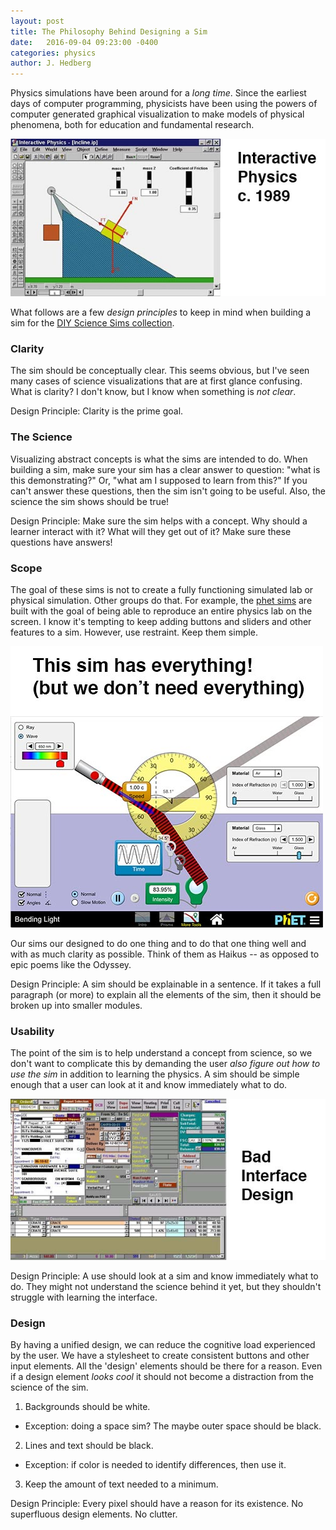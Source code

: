 ```yaml
---
layout: post
title: The Philosophy Behind Designing a Sim
date:   2016-09-04 09:23:00 -0400
categories: physics
author: J. Hedberg
---
```


Physics simulations have been around for a _long time_. Since the earliest days of computer programming, physicists have been using the powers of computer generated graphical visualization to make models of physical phenomena, both for education and fundamental research.

![classic](/img/classic-sim.jpg)

What follows are a few _design principles_ to keep in mind when building a sim for the [DIY Science Sims collection](/sims-catalog/).

### Clarity

The sim should be conceptually clear. This seems obvious, but I've seen many cases of science visualizations that are at first glance confusing. What is clarity? I don't know, but I know when something is _not clear_.

<p class="callout">Design Principle: Clarity is the prime goal.</p>

### The Science

Visualizing abstract concepts is what the sims are intended to do. When building a sim, make sure your sim has a clear answer to question: "what is this demonstrating?" Or, "what am I supposed to learn from this?" If you can't answer these questions, then the sim isn't going to be useful. Also, the science the sim shows should be true!

<p class="callout">Design Principle: Make sure the sim helps with a concept. Why should a learner interact with it? What will they get out of it? Make sure these questions have answers!</p>

### Scope

The goal of these sims is not to create a fully functioning simulated lab or physical simulation. Other groups do that. For example, the [phet sims](https://phet.colorado.edu/) are built with the goal of being able to reproduce an entire physics lab on the screen. I know it's tempting to keep adding buttons and sliders and other features to a sim. However, use restraint. Keep them simple.

![light](/img/phet-sim.jpg)

Our sims our designed to do one thing and to do that one thing well and with as much clarity as possible. Think of them as Haikus -- as opposed to epic poems like the Odyssey.

<p class="callout">Design Principle: A sim should be explainable in a sentence. If it takes a full paragraph (or more) to explain all the elements of the sim, then it should be broken up into smaller modules.</p>

### Usability

The point of the sim is to help understand a concept from science, so we don't want to complicate this by demanding the user _also figure out how to use the sim_ in addition to learning the physics. A sim should be simple enough that a user can look at it and know immediately what to do.

![Bad user interface](/img/badui2.jpg)

<p class="callout">Design Principle: A use should look at a sim and know immediately what to do. They might not understand the science behind it yet, but they shouldn't struggle with learning the interface.</p>

### Design

By having a unified design, we can reduce the cognitive load experienced by the user. We have a stylesheet to create consistent buttons and other input elements. All the 'design' elements should be there for a reason. Even if a design element _looks cool_ it should not become a distraction from the science of the sim.

  1. Backgrounds should be white.
  - Exception: doing a space sim? The maybe outer space should be black.
  2. Lines and text should be black.
  - Exception: if color is needed to identify differences, then use it.
  3. Keep the amount of text needed to a minimum.

<p class="callout">Design Principle: Every pixel should have a reason for its existence. No superfluous design elements. No clutter.</p>
